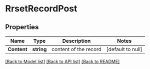 # RrsetRecordPost

## Properties
Name | Type | Description | Notes
------------ | ------------- | ------------- | -------------
**Content** | **string** | content of the record | [default to null]

[[Back to Model list]](../README.md#documentation-for-models) [[Back to API list]](../README.md#documentation-for-api-endpoints) [[Back to README]](../README.md)

